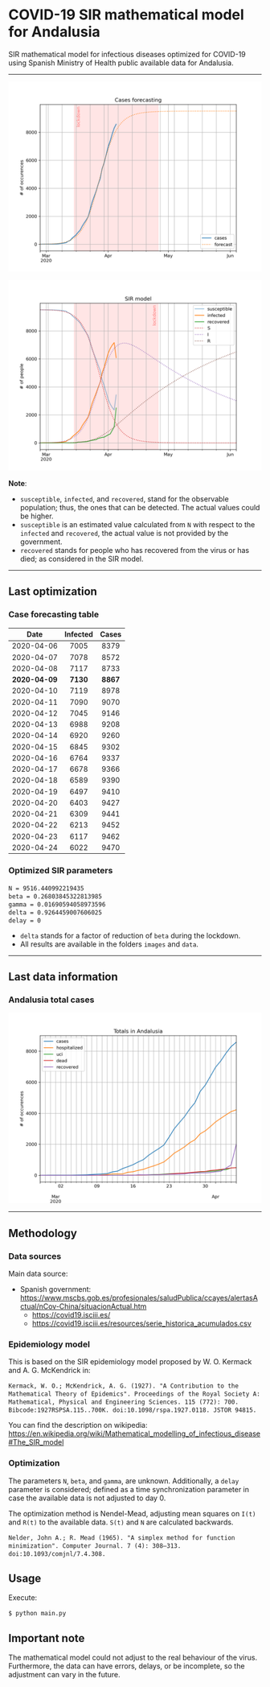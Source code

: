 # COVID-19 SIR mathematical model for Andalusia

SIR mathematical model for infectious diseases optimized for COVID-19 using Spanish Ministry of Health public available data for Andalusia.

-----

![sir-cases](https://github.com/agastalver/sir-covid-19-andalusia/raw/master/images/generated-sir-cases.png "SIR Model Cases")

![sir](https://github.com/agastalver/sir-covid-19-andalusia/raw/master/images/generated-sir.png "SIR Model")

**Note**: 

* `susceptible`, `infected`, and `recovered`, stand for the observable population; thus, the ones that can be detected. The actual values could be higher.
* `susceptible` is an estimated value calculated from `N` with respect to the `infected` and `recovered`, the actual value is not provided by the government.
* `recovered` stands for people who has recovered from the virus or has died; as considered in the SIR model.

-----

## Last optimization

### Case forecasting table

| Date           | Infected | Cases    |
|:--------------:|:--------:|:--------:|
| 2020-04-06     | 7005     | 8379     |
| 2020-04-07     | 7078     | 8572     |
| 2020-04-08     | 7117     | 8733     |
| **2020-04-09** | **7130** | **8867** |
| 2020-04-10     | 7119     | 8978     |
| 2020-04-11     | 7090     | 9070     |
| 2020-04-12     | 7045     | 9146     |
| 2020-04-13     | 6988     | 9208     |
| 2020-04-14     | 6920     | 9260     |
| 2020-04-15     | 6845     | 9302     |
| 2020-04-16     | 6764     | 9337     |
| 2020-04-17     | 6678     | 9366     |
| 2020-04-18     | 6589     | 9390     |
| 2020-04-19     | 6497     | 9410     |
| 2020-04-20     | 6403     | 9427     |
| 2020-04-21     | 6309     | 9441     |
| 2020-04-22     | 6213     | 9452     |
| 2020-04-23     | 6117     | 9462     |
| 2020-04-24     | 6022     | 9470     |

### Optimized SIR parameters

```
N = 9516.440992219435
beta = 0.26803845322813985
gamma = 0.01690594058973596
delta = 0.9264459007606025
delay = 0
```

* `delta` stands for a factor of reduction of `beta` during the lockdown.
* All results are available in the folders `images` and `data`.

-----

## Last data information

### Andalusia total cases

![total](https://github.com/agastalver/sir-covid-19-andalusia/raw/master/images/generated-total.png "Total cases")

-----

## Methodology

### Data sources

Main data source:

* Spanish government: https://www.mscbs.gob.es/profesionales/saludPublica/ccayes/alertasActual/nCov-China/situacionActual.htm
  * https://covid19.isciii.es/
  * https://covid19.isciii.es/resources/serie_historica_acumulados.csv

### Epidemiology model

This is based on the SIR epidemiology model proposed by W. O. Kermack and A. G. McKendrick in:

```
Kermack, W. O.; McKendrick, A. G. (1927). "A Contribution to the Mathematical Theory of Epidemics". Proceedings of the Royal Society A: Mathematical, Physical and Engineering Sciences. 115 (772): 700. Bibcode:1927RSPSA.115..700K. doi:10.1098/rspa.1927.0118. JSTOR 94815.
```

You can find the description on wikipedia: https://en.wikipedia.org/wiki/Mathematical_modelling_of_infectious_disease#The_SIR_model

### Optimization

The parameters `N`, `beta`, and `gamma`, are unknown. Additionally, a `delay` parameter is considered; defined as a time synchronization parameter in case the available data is not adjusted to day 0.

The optimization method is Nendel-Mead, adjusting mean squares on `I(t)` and `R(t)` to the available data. `S(t)` and `N` are calculated backwards.

```
Nelder, John A.; R. Mead (1965). "A simplex method for function minimization". Computer Journal. 7 (4): 308–313. doi:10.1093/comjnl/7.4.308.
```

## Usage

Execute:

```
$ python main.py
```

## Important note

The mathematical model could not adjust to the real behaviour of the virus. Furthermore, the data can have errors, delays, or be incomplete, so the adjustment can vary in the future.
